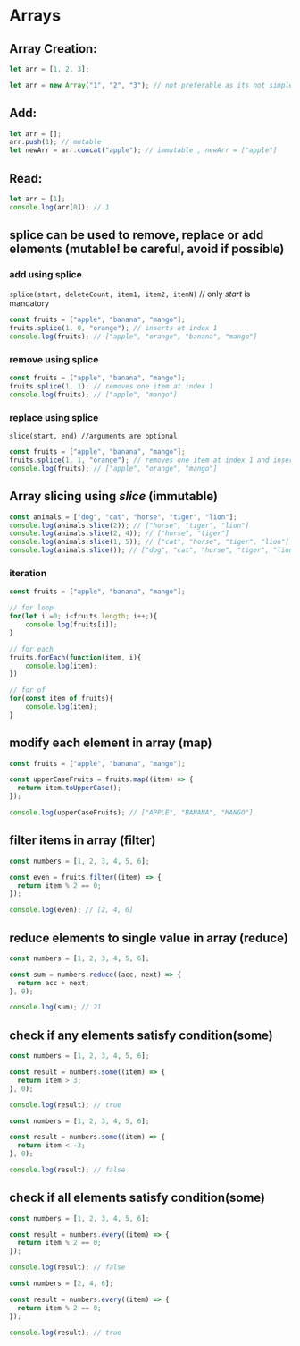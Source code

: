 # Arrays

## Array Creation:

```js
let arr = [1, 2, 3];

let arr = new Array("1", "2", "3"); // not preferable as its not simple, and slow compared to first one
```

## Add:

```js
let arr = [];
arr.push(1); // mutable
let newArr = arr.concat("apple"); // immutable , newArr = ["apple"]
```

## Read:

```js
let arr = [1];
console.log(arr[0]); // 1
```

## **splice** can be used to remove, replace or add elements (mutable! be careful, avoid if possible)

### add using splice

`splice(start, deleteCount, item1, item2, itemN)` // only _start_ is mandatory

```js
const fruits = ["apple", "banana", "mango"];
fruits.splice(1, 0, "orange"); // inserts at index 1
console.log(fruits); // ["apple", "orange", "banana", "mango"]
```

### remove using splice

```js
const fruits = ["apple", "banana", "mango"];
fruits.splice(1, 1); // removes one item at index 1
console.log(fruits); // ["apple", "mango"]
```

### replace using splice

`slice(start, end) //arguments are optional`

```js
const fruits = ["apple", "banana", "mango"];
fruits.splice(1, 1, "orange"); // removes one item at index 1 and inserts at index 1
console.log(fruits); // ["apple", "orange", "mango"]
```

## Array slicing using _slice_ (immutable)

```js
const animals = ["dog", "cat", "horse", "tiger", "lion"];
console.log(animals.slice(2)); // ["horse", "tiger", "lion"]
console.log(animals.slice(2, 4)); // ["horse", "tiger"]
console.log(animals.slice(1, 5)); // ["cat", "horse", "tiger", "lion"]
console.log(animals.slice()); // ["dog", "cat", "horse", "tiger", "lion"]
```

### iteration

```js
const fruits = ["apple", "banana", "mango"];

// for loop
for(let i =0; i<fruits.length; i++;){
    console.log(fruits[i]);
}

// for each
fruits.forEach(function(item, i){
    console.log(item);
})

// for of
for(const item of fruits){
    console.log(item);
}
```

## modify each element in array (map)

```js
const fruits = ["apple", "banana", "mango"];

const upperCaseFruits = fruits.map((item) => {
  return item.toUpperCase();
});

console.log(upperCaseFruits); // ["APPLE", "BANANA", "MANGO"]
```

## filter items in array (filter)

```js
const numbers = [1, 2, 3, 4, 5, 6];

const even = fruits.filter((item) => {
  return item % 2 == 0;
});

console.log(even); // [2, 4, 6]
```

## reduce elements to single value in array (reduce)

```js
const numbers = [1, 2, 3, 4, 5, 6];

const sum = numbers.reduce((acc, next) => {
  return acc + next;
}, 0);

console.log(sum); // 21
```

## check if any elements satisfy condition(some)

```js
const numbers = [1, 2, 3, 4, 5, 6];

const result = numbers.some((item) => {
  return item > 3;
}, 0);

console.log(result); // true
```

```js
const numbers = [1, 2, 3, 4, 5, 6];

const result = numbers.some((item) => {
  return item < -3;
}, 0);

console.log(result); // false
```

## check if all elements satisfy condition(some)

```js
const numbers = [1, 2, 3, 4, 5, 6];

const result = numbers.every((item) => {
  return item % 2 == 0;
});

console.log(result); // false
```

```js
const numbers = [2, 4, 6];

const result = numbers.every((item) => {
  return item % 2 == 0;
});

console.log(result); // true
```
